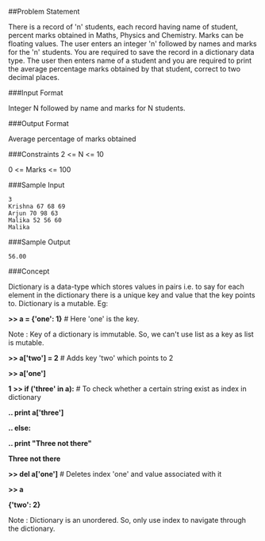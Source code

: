##Problem Statement

There is a record of 'n' students, each record having name of student, percent marks obtained in Maths, Physics and Chemistry. Marks can be floating values. The user enters an integer 'n' followed by names and marks for the 'n' students. You are required to save the record in a dictionary data type. The user then enters name of a student and you are required to print the average percentage marks obtained by that student, correct to two decimal places.

###Input Format

Integer N followed by name and marks for N students.

###Output Format

Average percentage of marks obtained

###Constraints 
2 <= N <= 10 

0 <= Marks <= 100

###Sample Input

    3
    Krishna 67 68 69
    Arjun 70 98 63
    Malika 52 56 60
    Malika
###Sample Output


    56.00
###Concept

Dictionary is a data-type which stores values in pairs i.e. to say for each element in the dictionary there is a unique key and value that the key points to. Dictionary is a mutable. 
Eg: 

**>> a = {'one': 1}** # Here 'one' is the key. 

Note : Key of a dictionary is immutable. So, we can't use list as a key as list is mutable. 

**>> a['two'] = 2** # Adds key 'two' which points to 2 

**>> a['one']** 

**1** 
**>> if ('three' in a):** # To check whether a certain string exist as index in dictionary 

**.. print a['three']** 

**.. else:** 

**.. print "Three not there"** 

**Three not there** 

**>> del a['one']** # Deletes index 'one' and value associated with it 

**>> a** 

**{'two': 2}** 

Note : Dictionary is an unordered. So, only use index to navigate through the dictionary.
